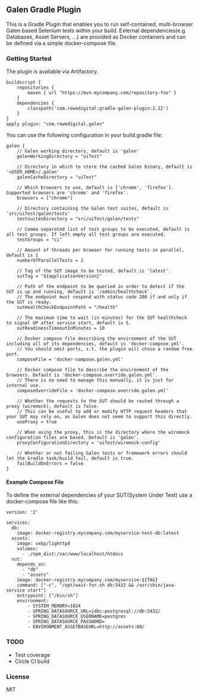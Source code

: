 ## Galen Gradle Plugin
This is a Gradle Plugin that enables you to run self-contained, multi-browser Galen based Selenium tests within your build. External dependencies(e.g. Databases, Asset Servers, ...) are provided as Docker containers and can be defined via a simple docker-compose file.

### Getting Started
The plugin is available via Artifactory.
```
buildscript {
    repositories {
        maven { url "https://mvn.mycompany.com/repository-foo" }
    }
    dependencies {
        classpath('com.rewedigital:gradle-galen-plugin:2.12')
    }
}
apply plugin: "com.rewedigital.galen"
```
You can use the following configuration in your build.gradle file:
```
galen {
    // Galen working directory, default is 'galen'
    galenWorkingDirectory = "uiTest"
    
    // Directory in which to store the cached Galen binary, default is '<USER_HOME>/.galen'
    galenCacheDirectory = "uiTest"

    // Which browsers to use, default is ['chrome', 'firefox']. Supported browsers are 'chrome' and 'firefox'.
    browsers = ["chrome"] 
    
    // Directory containing the Galen test suites, default is 'src/uiTest/galen/tests'
    testsuitesDirectory = "src/uiTest/galen/tests"
    
    // Comma separated list of test groups to be executed, default is all test groups. If left empty all test groups are executed.
    testGroups = "ci"
   
    // Amount of threads per browser for running tests in parallel, default is 1
    numberOfParallelTests = 2

    // Tag of the SUT image to be tested, default is 'latest'.
    sutTag = "${applicationVersion}"
    
    // Path of the endpoint to be queried in order to detect if the SUT is up and running, default is '/admin/healthcheck'.
    // The endpoint must respond with status code 200 if and only if the SUT is ready.
    sutHealthCheckEndpointPath = "/health"
   
    // The maximum time to wait (in minutes) for the SUT healthcheck to signal UP after service start, default is 5.
    sutReadinessTimeoutInMinutes = 10

    // Docker compose file describing the environment of the SUT including all of its dependencies, default is 'docker-compose.yml'. 
    // You should omit ports, s.t. the plugin will chose a random free port.
    composeFile = 'docker-compose.galen.yml'

    // Docker compose file to describe the environment of the browsers. Default is 'docker-compose.override.galen.yml'.
    // There is no need to manage this manually, it is just for internal use.
    composeOverrideFile = 'docker-compose.override.galen.yml'
    
    // Whether the requests to the SUT should be routed through a proxy (wiremock), default is false.
    // This can be useful to add or modify HTTP request headers that your SUT may rely on, as Galen does not seem to support this directly. 
    useProxy = true
    
    // When using the proxy, this is the directory where the wiremock configuration files are based. Default is 'galen'.
    proxyConfigurationDirectory = 'uiTest/wiremock-config'

    // Whether or not failing Galen tests or framework errors should let the Gradle task/build fail, default is true.
    failBuildOnErrors = false
}
```
#### Example Compose File
To define the external dependencies of your SUT(System Under Test) use a docker-compose file like this:
```
version: '2'

services:
  db:
    image: docker-registry.mycompany.com/myservice-test-db:latest
  assets:
    image: sebp/lighttpd
    volumes:
      - ./npm_dist:/var/www/localhost/htdocs
  sut:
    depends_on:
      - "db"
      - "assets"
    image: docker-registry.mycompany.com/myservice:${TAG}
    command: ["-c", "/opt/wait-for.sh db:5432 && /usr/sbin/java-service start"]
    entrypoint: ["/bin/sh"]
    environment:
        - SYSTEM_MEMORY=1024
        - SPRING_DATASOURCE_URL=jdbc:postgresql://db:5432/
        - SPRING_DATASOURCE_USERNAME=postgres
        - SPRING_DATASOURCE_PASSWORD=
        - ENVIRONMENT_ASSETBASEURL=http://assets:80/
```

### TODO
- Test coverage
- Circle CI build

### License
MIT